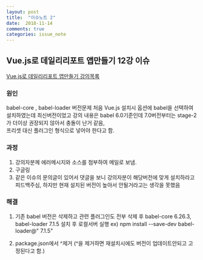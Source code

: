 ```yaml
---
layout: post
title:  "이슈노트 2"
date:  2018-11-14
comments: true
categories: issue_note
---
```


## Vue.js로 데일리리포트 앱만들기 12강 이슈



[Vue.js로 데일리리포트 앱만들기 강의목록 ](https://programmers.co.kr/learn/courses/4672#curriculum)

### 원인
 babel-core , babel-loader 버전문제
처음  Vue.js 설치시 옵션에 babel을 선택하여 설치하였는데 최신버전이었고
강의 내용은 babel 6.0기준인데 7.0버전부터는 stage-2가 더이상 권장되지 않아서 충돌이 난거 같음,  
프리셋 대신 플러그인 형식으로 넣어야 한다고 함.

### 과정
1. 강의자분께 에러메시지와 소스를 첨부하여 메일로 보냄.
2. 구글링 
3. 같은 이슈의 문의글이 있어서 댓글을 보니 강의자분이 해당버전에 맞게 설치하라고 피드백주심,
하지만 현재 설치된 버전이 높아서 안될거라고는 생각을 못했음

### 해결
1.  기존 babel 버전은 삭제하고 관련 플러그인도 전부 삭제 후 
babel-core 6.26.3, babel-loader 7.1.5 설치 후 로컬서버 실행
ex) npm install --save-dev babel-loader@" 7.1.5"

2. package.json에서 ^제거 (^을 제거하면 재설치시에도 버전이 업데이트안되고 고정된다고 함.)






